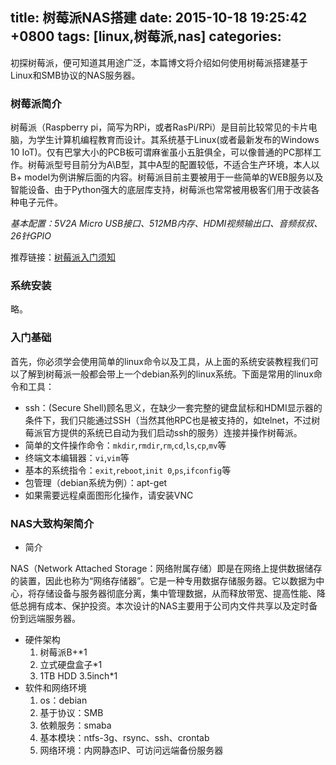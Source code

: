
title: 树莓派NAS搭建
date: 2015-10-18 19:25:42 +0800
tags: [linux,树莓派,nas]
categories: 
---

初探树莓派，便可知道其用途广泛，本篇博文将介绍如何使用树莓派搭建基于Linux和SMB协议的NAS服务器。

### <a name="el9zps"></a>树莓派简介

树莓派（Raspberry pi，简写为RPi，或者RasPi/RPi）是目前比较常见的卡片电脑，为学生计算机编程教育而设计。其系统基于Linux(或者最新发布的Windows 10 IoT)。仅有巴掌大小的PCB板可谓麻雀虽小五脏俱全，可以像普通的PC那样工作。树莓派型号目前分为A\B型，其中A型的配置较低，不适合生产环境，本人以B+ model为例讲解后面的内容。树莓派目前主要被用于一些简单的WEB服务以及智能设备、由于Python强大的底层库支持，树莓派也常常被用极客们用于改装各种电子元件。

<!-- more -->

*基本配置：5V2A Micro USB接口、512MB内存、HDMI视频输出口、音频叔叔、26针GPIO*

推荐链接：[树莓派入门须知](http://www.shumeipai.net/thread-21180-1-1.html?_dsign=81e52e75)

### <a name="ecixgc"></a>系统安装

略。

### <a name="rg8qig"></a>入门基础

首先，你必须学会使用简单的linux命令以及工具，从上面的系统安装教程我们可以了解到树莓派一般都会带上一个debian系列的linux系统。下面是常用的linux命令和工具：

* ssh：(Secure Shell)顾名思义，在缺少一套完整的键盘鼠标和HDMI显示器的条件下，我们只能通过SSH（当然其他RPC也是被支持的，如telnet，不过树莓派官方提供的系统已自动为我们启动ssh的服务）连接并操作树莓派。
* 简单的文件操作命令：`mkdir`,`rmdir`,`rm`,`cd`,`ls`,`cp`,`mv`等
* 终端文本编辑器：`vi`,`vim`等
* 基本的系统指令：`exit`,`reboot`,`init 0`,`ps`,`ifconfig`等
* 包管理（debian系统为例）：apt-get
* 如果需要远程桌面图形化操作，请安装VNC

### <a name="4786hc"></a>NAS大致构架简介

* 简介

NAS（Network Attached Storage：网络附属存储）即是在网络上提供数据储存的装置，因此也称为“网络存储器”。它是一种专用数据存储服务器。它以数据为中心，将存储设备与服务器彻底分离，集中管理数据，从而释放带宽、提高性能、降低总拥有成本、保护投资。本次设计的NAS主要用于公司内文件共享以及定时备份到远端服务器。

* 硬件架构
    1. 树莓派B+\*1
    2. 立式硬盘盒子\*1
    3. 1TB HDD 3.5inch\*1
* 软件和网络环境
    1. os：debian
    2. 基于协议：SMB
    3. 依赖服务：smaba
    4. 基本模块：ntfs-3g、rsync、ssh、crontab
    5. 网络环境：内网静态IP、可访问远端备份服务器


